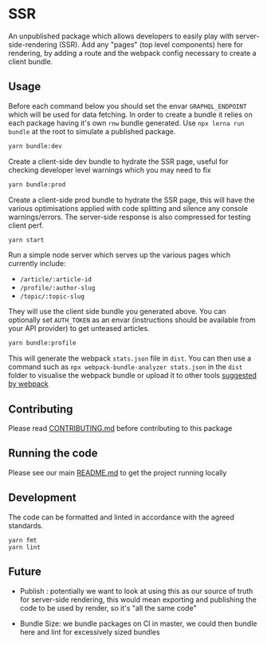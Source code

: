 # SSR

An unpublished package which allows developers to easily play with
server-side-rendering (SSR). Add any "pages" (top level components) here for
rendering, by adding a route and the webpack config necessary to create a client
bundle.

## Usage

Before each command below you should set the envar `GRAPHQL_ENDPOINT` which will
be used for data fetching. In order to create a bundle it relies on each package
having it's own `rnw` bundle generated. Use `npx lerna run bundle` at the root
to simulate a published package.

```bash
yarn bundle:dev
```

Create a client-side dev bundle to hydrate the SSR page, useful for checking
developer level warnings which you may need to fix

```bash
yarn bundle:prod
```

Create a client-side prod bundle to hydrate the SSR page, this will have the
various optimisations applied with code splitting and silence any console
warnings/errors. The server-side response is also compressed for testing client
perf.

```bash
yarn start
```

Run a simple node server which serves up the various pages which currently
include:

- `/article/:article-id`
- `/profile/:author-slug`
- `/topic/:topic-slug`

They will use the client side bundle you generated above. You can optionally set
`AUTH_TOKEN` as an envar (instructions should be available from your API
provider) to get unteased articles.

```bash
yarn bundle:profile
```

This will generate the webpack `stats.json` file in `dist`. You can then use a
command such as `npx webpack-bundle-analyzer stats.json` in the `dist` folder to
visualise the webpack bundle or upload it to other tools
[suggested by webpack](https://webpack.js.org/guides/code-splitting/#bundle-analysis)

## Contributing

Please read [CONTRIBUTING.md](./CONTRIBUTING.md) before contributing to this
package

## Running the code

Please see our main [README.md](../README.md) to get the project running locally

## Development

The code can be formatted and linted in accordance with the agreed standards.

```
yarn fmt
yarn lint
```

## Future

- Publish : potentially we want to look at using this as our source of truth for
  server-side rendering, this would mean exporting and publishing the code to be
  used by render, so it's "all the same code"

- Bundle Size: we bundle packages on CI in master, we could then bundle here and
  lint for excessively sized bundles
